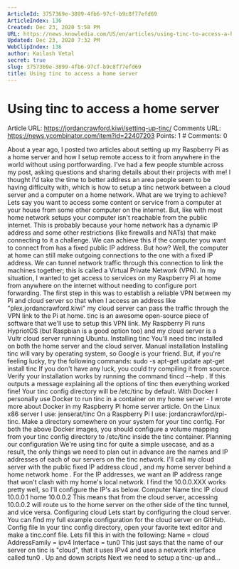 ```yaml
---
ArticleId: 3757369e-3899-4fb6-97cf-b9c8f77efd69
ArticleIndex: 136
Created: Dec 23, 2020 5:58 PM
URL: https://news.knowledia.com/US/en/articles/using-tinc-to-access-a-home-server-c1619504b2c9911d0d6bc48303c7ea4e41c36f55
Updated: Dec 23, 2020 7:32 PM
WebClipIndex: 136
author: Kailash Vetal
secret: true
slug: 3757369e-3899-4fb6-97cf-b9c8f77efd69
title: Using tinc to access a home server
---
```

#  Using tinc to access a home server
Article URL: https://jordancrawford.kiwi/setting-up-tinc/ Comments URL: https://news.ycombinator.com/item?id=22407203 Points: 1 # Comments: 0

About a year ago, I posted two articles about setting up my Raspberry Pi as a home server and how I setup remote access to it from anywhere in the world without using portforwarding. I've had a few people stumble across my post, asking questions and sharing details about their projects with me! I thought I'd take the time to better address an area people seem to be having difficulty with, which is how to setup a tinc network between a cloud server and a computer on a home network.
What are we trying to achieve?
Lets say you want to access some content or service from a computer at your house from some other computer on the internet. But, like with most home network setups your computer isn't reachable from the public internet. This is probably because your home network has a dynamic IP address and some other restrictions (like firewalls and NATs) that make connecting to it a challenge.
We can achieve this if the computer you want to connect from has a fixed public IP address. But how? Well, the computer at home can still make outgoing connections to the one with a fixed IP address. We can tunnel network traffic through this connection to link the machines together; this is called a Virtual Private Network (VPN).
In my situation, I wanted to get access to services on my Raspberry Pi at home from anywhere on the internet without needing to configure port forwarding. The first step in this was to establish a reliable VPN between my Pi and cloud server so that when I access an address like "plex.jordancrawford.kiwi" my cloud server can pass the traffic through the VPN link to the Pi at home.
tinc is an awesome open-source piece of software that we'll use to setup this VPN link. My Raspberry Pi runs HypriotOS (but Raspbian is a good option too) and my cloud server is a Vultr cloud server running Ubuntu.
Installing tinc
You'll need tinc installed on both the home server and the cloud server.
Manual installation
Installing tinc will vary by operating system, so Google is your friend. But, if you're feeling lucky, try the following commands:
sudo -s apt-get update apt-get install tinc
If you don't have any luck, you could try compiling it from source.
Verify your installation works by running the command tincd --help . If this outputs a message explaining all the options of tinc then everything worked fine!
Your tinc config directory will be /etc/tinc by default.
With Docker
I personally use Docker to run tinc in a container on my home server - I wrote more about Docker in my Raspberry Pi home server article.
On the Linux x86 server I use: jenserat/tinc
On a Raspberry Pi I use: jordancrawford/rpi-tinc.
Make a directory somewhere on your system for your tinc config. For both the above Docker images, you should configure a volume mapping from your tinc config directory to /etc/tinc inside the tinc container.
Planning our configuration
We're using tinc for quite a simple usecase, and as a result, the only things we need to plan out in advance are the names and IP addresses of each of our servers on the tinc network.
I'll call my cloud server with the public fixed IP address cloud , and my home server behind a home network home .
For the IP addresses, we want an IP address range that won't clash with my home's local network. I find the 10.0.0.XXX works pretty well, so I'll configure the IP's as below.
Computer Name tinc IP cloud 10.0.0.1 home 10.0.0.2
This means that from the cloud server, accessing 10.0.0.2 will route us to the home server on the other side of the tinc tunnel, and vice versa.
Configuring cloud
Lets start by configuring the cloud server.
You can find my full example configuration for the cloud server on GitHub.
Config file
In your tinc config directory, open your favorite text editor and make a tinc.conf file.
Lets fill this in with the following:
Name = cloud AddressFamily = ipv4 Interface = tun0
This just says that the name of our server on tinc is "cloud", that it uses IPv4 and uses a network interface called tun0 .
Up and down scripts
Next we need to setup a tinc-up and…
